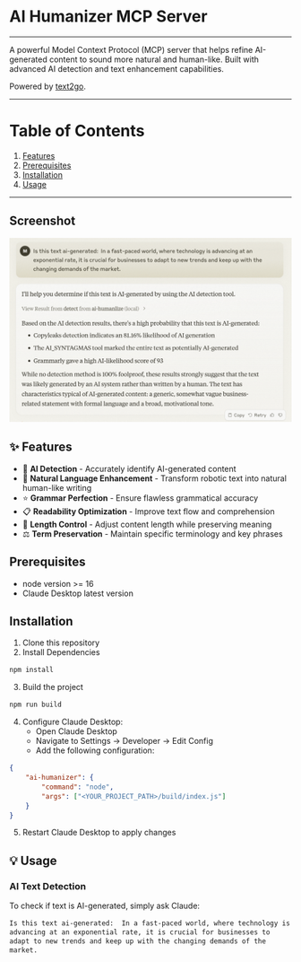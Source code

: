 # AI Humanizer MCP Server
---
A powerful Model Context Protocol (MCP) server that helps refine AI-generated content to sound more natural and human-like. Built with advanced AI detection and text enhancement capabilities.

Powered by [text2go](https://text2go.ai).

---
# Table of Contents
1. [Features](#features)
2. [Prerequisites](#prerequisites)
3. [Installation](#installation)
4. [Usage](#usage)

---
## Screenshot

![screenshot](./image/screenshot.png)

## ✨ Features

- 🤖 **AI Detection** - Accurately identify AI-generated content
- 👤 **Natural Language Enhancement** - Transform robotic text into natural human-like writing
- ⭐ **Grammar Perfection** - Ensure flawless grammatical accuracy
- 📋 **Readability Optimization** - Improve text flow and comprehension
- 📏 **Length Control** - Adjust content length while preserving meaning
- ⚖️ **Term Preservation** - Maintain specific terminology and key phrases


## Prerequisites
- node version >= 16
- Claude Desktop latest version

## Installation
1. Clone this repository
2. Install Dependencies
```bash
npm install
```
3. Build the project
```bash
npm run build
```

4. Configure Claude Desktop:
   - Open Claude Desktop
   - Navigate to Settings → Developer → Edit Config
   - Add the following configuration:
```json
{
    "ai-humanizer": {
        "command": "node",
        "args": ["<YOUR_PROJECT_PATH>/build/index.js"]
    }
}
```
5. Restart Claude Desktop to apply changes


## 💡 Usage

### AI Text Detection

To check if text is AI-generated, simply ask Claude:

```text
Is this text ai-generated:  In a fast-paced world, where technology is advancing at an exponential rate, it is crucial for businesses to adapt to new trends and keep up with the changing demands of the market.
```

